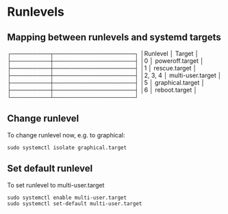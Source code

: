 # Runlevels #

## Mapping between runlevels and systemd targets ##
   ┌─────────┬───────────────────┐
   │Runlevel │ Target            │
   ├─────────┼───────────────────┤
   │0        │ poweroff.target   │
   ├─────────┼───────────────────┤
   │1        │ rescue.target     │
   ├─────────┼───────────────────┤
   │2, 3, 4  │ multi-user.target │
   ├─────────┼───────────────────┤
   │5        │ graphical.target  │
   ├─────────┼───────────────────┤
   │6        │ reboot.target     │
   └─────────┴───────────────────┘

## Change runlevel ##
To change runlevel now, e.g. to graphical:

`sudo systemctl isolate graphical.target`

## Set default runlevel ##
To set runlevel to multi-user.target

```
sudo systemctl enable multi-user.target
sudo systemctl set-default multi-user.target
```


